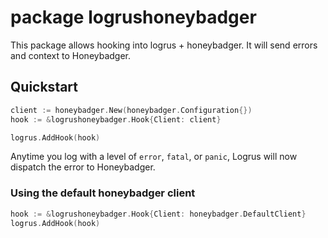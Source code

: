 # package logrushoneybadger

This package allows hooking into logrus + honeybadger. It will send errors and context to Honeybadger.

## Quickstart

```go
client := honeybadger.New(honeybadger.Configuration{})
hook := &logrushoneybadger.Hook{Client: client}

logrus.AddHook(hook)
```

Anytime you log with a level of `error`, `fatal`, or `panic`, Logrus will now
dispatch the error to Honeybadger.

### Using the default honeybadger client

```go
hook := &logrushoneybadger.Hook{Client: honeybadger.DefaultClient}
logrus.AddHook(hook)
```
